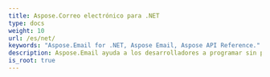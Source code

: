 ```yaml
---
title: Aspose.Correo electrónico para .NET
type: docs
weight: 10
url: /es/net/
keywords: "Aspose.Email for .NET, Aspose Email, Aspose API Reference."
description: Aspose.Email ayuda a los desarrolladores a programar sin perderse en las complejidades de los detalles del formato de los mensajes.
is_root: true
---
```

